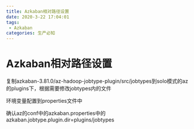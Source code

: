 ```yaml
---
title: Azkaban相对路径设置
date: 2020-3-22 17:04:01
tags:
 - Azkaban
categories: 生产必知
---
```


# Azkaban相对路径设置

复制azkaban-3.81.0/az-hadoop-jobtype-plugin/src/jobtypes到solo模式的az的plugins下，根据需要修改jobtypes内的文件

环境变量配置到properties文件中

确认az的conf中的azkaban.properties中的azkaban.jobtype.plugin.dir=plugins/jobtypes

